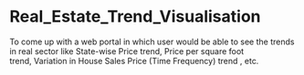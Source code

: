 # Real_Estate_Trend_Visualisation
To come up with a web portal in which user would be able to see the trends in real sector like State-wise Price trend, Price per square foot trend, Variation in House Sales Price (Time Frequency) trend , etc.
